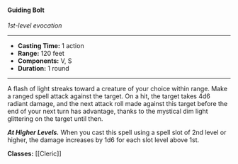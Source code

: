 #### Guiding Bolt
*1st-level evocation*
___
- **Casting Time:** 1 action
- **Range:** 120 feet
- **Components:** V, S
- **Duration:** 1 round
---
A flash of light streaks toward a creature of your choice within range. Make a ranged spell attack against the target. On a hit, the target takes 4d6 radiant damage, and the next attack roll made against this target before the end of your next turn has advantage, thanks to the mystical dim light glittering on the target until then.

***At Higher Levels.*** When you cast this spell using a spell slot of 2nd level or higher, the damage increases by 1d6 for each slot level above 1st.

**Classes:** [[Cleric]]